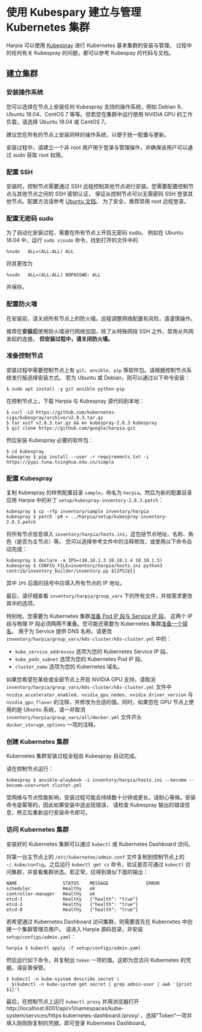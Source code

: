使用 Kubespary 建立与管理 Kubernetes 集群
======================================

Harpia 可以使用 [Kubespray](https://kubespray.io) 进行 Kubernetes 基本集群的安装与管理。
过程中的任何有关 Kubespray 的问题，都可以参考 Kubespay 的代码与文档。

## 建立集群

### 安装操作系统

您可以选择在节点上安装任何 Kubespray 支持的操作系统，例如 Debian 9、Ubuntu 18.04、CentOS 7
等等。但若您在集群中运行使用 NVIDIA GPU 的工作负载，请选择 Ubuntu 18.04 或 CentOS 7。

建议您在所有的节点上安装同样的操作系统，以便于统一配置与更新。

安装过程中，请建立一个非 root 用户用于登录与管理操作，并确保该用户可以通过 sudo 获取 root 权限。

### 配置 SSH

安装时，控制节点需要通过 SSH 远程控制其他节点进行安装。您需要配置控制节点与其他节点之间的 SSH 密钥认证，
保证从控制节点可以无需密码 SSH 登录其他节点。配置方法请参考 [Ubuntu 文档](https://help.ubuntu.com/lts/serverguide/openssh-server.html.en#openssh-keys)。
为了安全，推荐禁用 root 远程登录。

### 配置无密码 sudo

为了自动化安装过程，需要在所有节点上开启无密码 sudo。
例如在 Ubuntu 18.04 中，运行 `sudo visudo` 命令，找到打开的文件中的
```
%sudo   ALL=(ALL:ALL) ALL
```
将其更改为
```
%sudo   ALL=(ALL:ALL) NOPASSWD: ALL
```
并保存。

### 配置防火墙

<!-- TODO(yfcheng)
Detailed instructions to setup firewall both before and after installation.
-->

在安装前，请关闭所有节点上的防火墙。远程调整网络配置有风险，请谨慎操作。

推荐在**安装后**使用防火墙进行网络加固，除了从特殊网段 SSH 之外，禁用从外网发起的连接。
**但安装过程中，请关闭防火墙。**

### 准备控制节点

安装过程中需要控制节点上有 `git`、`ansible`、`pip` 等软件包。请根据控制节点系统发行版选择安装方式。
若为 Ubuntu 或 Debian，则可以通过以下命令安装：
```shell
$ sudo apt install -y git ansible python-pip
```

<!-- TODO(yfcheng)
The v2.8.3 version of Kubespray is in-capble of setting up GPU in China. Upgrade
the version when https://github.com/kubernetes-sigs/kubespray/pull/4247 is
released.
-->

在控制节点上，下载 Harpia 与 Kubespray 源代码到本地：
```shell
$ curl -LO https://github.com/kubernetes-sigs/kubespray/archive/v2.8.3.tar.gz
$ tar xvzf v2.8.3.tar.gz && mv kubespray-2.8.3 kubespray
$ git clone https://github.com/google/harpia.git
```

然后安装 Kubespray 必要的软件包：
```shell
$ cd kubespray
kubespray $ pip install --user -r requirements.txt -i https://pypi.tuna.tsinghua.edu.cn/simple
```

### 配置 Kubespray

复制 Kubespray 的样例配置目录 `sample`，命名为 `harpia`。然后为新的配置目录应用 Harpia
中的补丁 `setup/kubespray-inventory-2.8.3.patch`：
```shell
kubespray $ cp -rfp inventory/sample inventory/harpia
kubespray $ patch -p0 < ../harpia/setup/kubespray-inventory-2.8.3.patch
```

将所有节点信息填入 `inventory/harpia/hosts.ini`，这包括节点地址、名称、角色（是否为主节点）等。
您可以选择参考文件中的注释修改，或使用以下命令自动完成：
```shell
kubespray $ declare -a IPS=(10.10.1.3 10.10.1.4 10.10.1.5)
kubespray $ CONFIG_FILE=inventory/harpia/hosts.ini python3 contrib/inventory_builder/inventory.py ${IPS[@]}
```
其中 `IPS` 后面的括号中应填入所有节点的 IP 地址。

最后，请仔细查看 `inventory/harpia/group_vars` 下的所有文件，并按需求更改其中的选项。

特别地，您需要为 Kubernetes 集群[准备 Pod IP 段与 Service IP 段](https://kubernetes.io/docs/setup/scratch/#network-connectivity)。
这两个 IP 段与物理 IP 段必须两两不重叠。您可能还需要为 Kubernetes 集群[准备一个域名](https://kubernetes.io/zh/docs/concepts/services-networking/dns-pod-service/)，
用于为 Service 提供 DNS 名称。请更改 `inventory/harpia/group_vars/k8s-cluster/k8s-cluster.yml` 中的：
* `kube_service_addresses` 选项为您的 Kubernetes Service IP 段。
* `kube_pods_subnet` 选项为您的 Kubernetes Pod IP 段。
* `cluster_name` 选项为您的 Kubernetes 域名。

如果您希望在某些或全部节点上开启 NVIDIA GPU 支持，请取消
`inventory/harpia/group_vars/k8s-cluster/k8s-cluster.yml` 文件中
`nvidia_accelerator_enabled`、`nvidia_gpu_nodes`、`nvidia_driver_version`
与 `nvidia_gpu_flavor` 的注释，并修改为合适的值。同时，如果您在 GPU 节点上使用的是 Ubuntu
系统，请一并取消 `inventory/harpia/group_vars/all/docker.yml` 文件开头 `docker_storage_options`
一项的注释。

### 创建 Kubernetes 集群

Kubernetes 集群安装过程全程由 Kubespray 自动完成。

请在控制节点运行：
```shell
kubespray $ ansible-playbook -i inventory/harpia/hosts.ini --become --become-user=root cluster.yml
```

受网络与节点性能影响，安装过程可能会持续数十分钟或更长，请耐心等候。安装命令是幂等的，因此如果安装中途出现错误，
请检查 Kubespray 输出的错误信息，修正后重新运行安装命令即可。

### 访问 Kubernetes 集群

安装好的 Kubernetes 集群可以通过 `kubectl` 或 Kubernetes Dashboard 访问。

将第一台主节点上的
`/etc/kubernetes/admin.conf` 文件复制到控制节点上的 `~/.kube/config`。之后运行
`kubectl get cs` 命令，验证是否可通过 `kubectl` 访问集群，并查看集群状态。若正常，应得到类似下面的输出：
```
NAME                 STATUS    MESSAGE              ERROR
scheduler            Healthy   ok
controller-manager   Healthy   ok
etcd-1               Healthy   {"health": "true"}
etcd-2               Healthy   {"health": "true"}
etcd-0               Healthy   {"health": "true"}
```

若希望通过 Kubernetes Dashboard 访问集群，则需要首先在 Kubernetes 中创建一个集群管理员用户。
请进入 Harpia 源码目录，并安装 `setup/configs/admin.yaml`：
```shell
harpia $ kubectl apply -f setup/configs/admin.yaml
```

然后运行如下命令，并复制出 `token` 一项的值。这即为您访问 Kubernetes 的凭据，请妥善保管。
```shell
$ kubectl -n kube-system describe secret \
  $(kubectl -n kube-system get secret | grep admin-user | awk '{print $1}')
```

最后，在控制节点上运行 `kubectl proxy` 并用浏览器打开
http://localhost:8001/api/v1/namespaces/kube-system/services/https:kubernetes-dashboard:/proxy/
，选择"Token"一项并填入刚刚刚复制的凭据，即可登录 Kubernetes Dashboard。

